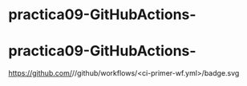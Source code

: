 # practica09-GitHubActions-
# practica09-GitHubActions-
https://github.com/<andresf9824>/<practica09-GitHubActions>/github/workflows/<ci-primer-wf.yml>/badge.svg

